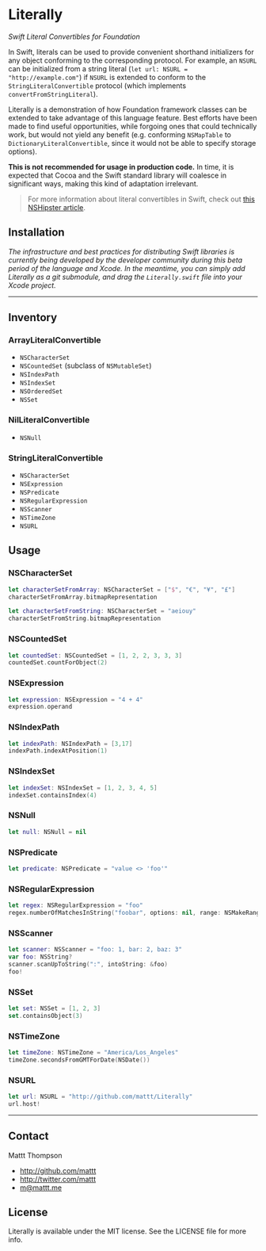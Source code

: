 # Literally
*Swift Literal Convertibles for Foundation*

In Swift, literals can be used to provide convenient shorthand initializers for any object conforming to the corresponding protocol. For example, an `NSURL` can be initialized from a string literal (`let url: NSURL = "http://example.com"`) if `NSURL` is extended to conform to the `StringLiteralConvertible` protocol (which implements `convertFromStringLiteral`).

Literally is a demonstration of how Foundation framework classes can be extended to take advantage of this language feature. Best efforts have been made to find useful opportunities, while forgoing ones that could technically work, but would not yield any benefit (e.g. conforming `NSMapTable` to `DictionaryLiteralConvertible`, since it would not be able to specify storage options).

**This is not recommended for usage in production code.** In time, it is expected that Cocoa and the Swift standard library will coalesce in significant ways, making this kind of adaptation irrelevant.

> For more information about literal convertibles in Swift, check out [this NSHipster article](http://nshipster.com/swift-literal-convertible/).

## Installation

_The infrastructure and best practices for distributing Swift libraries is currently being developed by the developer community during this beta period of the language and Xcode. In the meantime, you can simply add Literally as a git submodule, and drag the `Literally.swift` file into your Xcode project._

---

## Inventory

### ArrayLiteralConvertible

- `NSCharacterSet`
- `NSCountedSet` (subclass of `NSMutableSet`)
- `NSIndexPath`
- `NSIndexSet`
- `NSOrderedSet`
- `NSSet`


### NilLiteralConvertible

- `NSNull`

### StringLiteralConvertible

- `NSCharacterSet`
- `NSExpression`
- `NSPredicate`
- `NSRegularExpression`
- `NSScanner`
- `NSTimeZone`
- `NSURL`

## Usage

### NSCharacterSet

```swift
let characterSetFromArray: NSCharacterSet = ["$", "€", "¥", "£"]
characterSetFromArray.bitmapRepresentation

let characterSetFromString: NSCharacterSet = "aeiouy"
characterSetFromString.bitmapRepresentation
```

### NSCountedSet

```swift
let countedSet: NSCountedSet = [1, 2, 2, 3, 3, 3]
countedSet.countForObject(2)
```

### NSExpression

```swift
let expression: NSExpression = "4 + 4"
expression.operand
```

### NSIndexPath

```swift
let indexPath: NSIndexPath = [3,17]
indexPath.indexAtPosition(1)
```

### NSIndexSet

```swift
let indexSet: NSIndexSet = [1, 2, 3, 4, 5]
indexSet.containsIndex(4)
```

### NSNull

```swift
let null: NSNull = nil
```

### NSPredicate

```swift
let predicate: NSPredicate = "value <> 'foo'"
```

### NSRegularExpression

```swift
let regex: NSRegularExpression = "foo"
regex.numberOfMatchesInString("foobar", options: nil, range: NSMakeRange(0, 6))
```

### NSScanner

```swift
let scanner: NSScanner = "foo: 1, bar: 2, baz: 3"
var foo: NSString?
scanner.scanUpToString(":", intoString: &foo)
foo!
```

### NSSet

```swift
let set: NSSet = [1, 2, 3]
set.containsObject(3)
```

### NSTimeZone

```swift
let timeZone: NSTimeZone = "America/Los_Angeles"
timeZone.secondsFromGMTForDate(NSDate())
```

### NSURL

```swift
let url: NSURL = "http://github.com/mattt/Literally"
url.host!
```

---

## Contact

Mattt Thompson

- http://github.com/mattt
- http://twitter.com/mattt
- m@mattt.me

## License

Literally is available under the MIT license. See the LICENSE file for more info.
